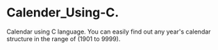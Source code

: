 # Calender_Using-C.
Calendar using C language. 
You can easily find out any year's calendar structure in the range of (1901 to 9999).
